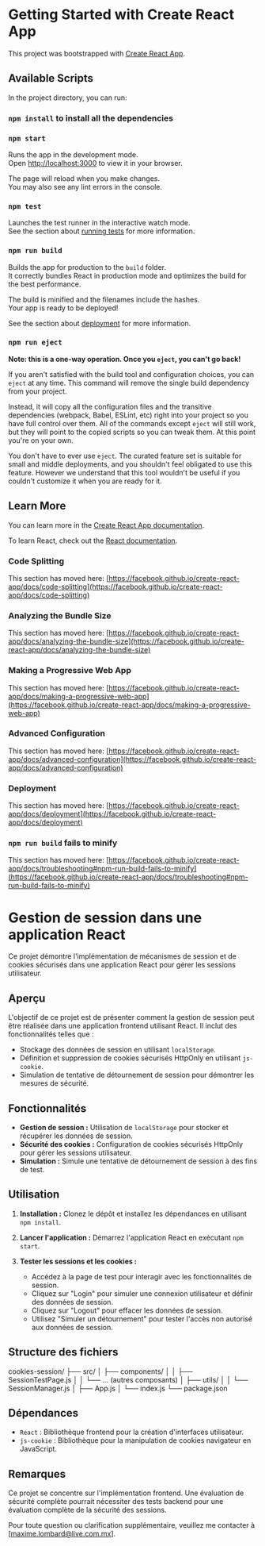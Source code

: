 # Getting Started with Create React App

This project was bootstrapped with [Create React App](https://github.com/facebook/create-react-app).

## Available Scripts

In the project directory, you can run:
### `npm install` to install all the dependencies

### `npm start`

Runs the app in the development mode.\
Open [http://localhost:3000](http://localhost:3000) to view it in your browser.

The page will reload when you make changes.\
You may also see any lint errors in the console.

### `npm test`

Launches the test runner in the interactive watch mode.\
See the section about [running tests](https://facebook.github.io/create-react-app/docs/running-tests) for more information.

### `npm run build`

Builds the app for production to the `build` folder.\
It correctly bundles React in production mode and optimizes the build for the best performance.

The build is minified and the filenames include the hashes.\
Your app is ready to be deployed!

See the section about [deployment](https://facebook.github.io/create-react-app/docs/deployment) for more information.

### `npm run eject`

**Note: this is a one-way operation. Once you `eject`, you can't go back!**

If you aren't satisfied with the build tool and configuration choices, you can `eject` at any time. This command will remove the single build dependency from your project.

Instead, it will copy all the configuration files and the transitive dependencies (webpack, Babel, ESLint, etc) right into your project so you have full control over them. All of the commands except `eject` will still work, but they will point to the copied scripts so you can tweak them. At this point you're on your own.

You don't have to ever use `eject`. The curated feature set is suitable for small and middle deployments, and you shouldn't feel obligated to use this feature. However we understand that this tool wouldn't be useful if you couldn't customize it when you are ready for it.

## Learn More

You can learn more in the [Create React App documentation](https://facebook.github.io/create-react-app/docs/getting-started).

To learn React, check out the [React documentation](https://reactjs.org/).

### Code Splitting

This section has moved here: [https://facebook.github.io/create-react-app/docs/code-splitting](https://facebook.github.io/create-react-app/docs/code-splitting)

### Analyzing the Bundle Size

This section has moved here: [https://facebook.github.io/create-react-app/docs/analyzing-the-bundle-size](https://facebook.github.io/create-react-app/docs/analyzing-the-bundle-size)

### Making a Progressive Web App

This section has moved here: [https://facebook.github.io/create-react-app/docs/making-a-progressive-web-app](https://facebook.github.io/create-react-app/docs/making-a-progressive-web-app)

### Advanced Configuration

This section has moved here: [https://facebook.github.io/create-react-app/docs/advanced-configuration](https://facebook.github.io/create-react-app/docs/advanced-configuration)

### Deployment

This section has moved here: [https://facebook.github.io/create-react-app/docs/deployment](https://facebook.github.io/create-react-app/docs/deployment)

### `npm run build` fails to minify

This section has moved here: [https://facebook.github.io/create-react-app/docs/troubleshooting#npm-run-build-fails-to-minify](https://facebook.github.io/create-react-app/docs/troubleshooting#npm-run-build-fails-to-minify)


# Gestion de session dans une application React

Ce projet démontre l'implémentation de mécanismes de session et de cookies sécurisés dans une application React pour gérer les sessions utilisateur.

## Aperçu

L'objectif de ce projet est de présenter comment la gestion de session peut être réalisée dans une application frontend utilisant React. Il inclut des fonctionnalités telles que :

- Stockage des données de session en utilisant `localStorage`.
- Définition et suppression de cookies sécurisés HttpOnly en utilisant `js-cookie`.
- Simulation de tentative de détournement de session pour démontrer les mesures de sécurité.

## Fonctionnalités

- **Gestion de session :** Utilisation de `localStorage` pour stocker et récupérer les données de session.
- **Sécurité des cookies :** Configuration de cookies sécurisés HttpOnly pour gérer les sessions utilisateur.
- **Simulation :** Simule une tentative de détournement de session à des fins de test.

## Utilisation

1. **Installation :** Clonez le dépôt et installez les dépendances en utilisant `npm install`.

2. **Lancer l'application :** Démarrez l'application React en exécutant `npm start`.

3. **Tester les sessions et les cookies :**
   - Accédez à la page de test pour interagir avec les fonctionnalités de session.
   - Cliquez sur "Login" pour simuler une connexion utilisateur et définir des données de session.
   - Cliquez sur "Logout" pour effacer les données de session.
   - Utilisez "Simuler un détournement" pour tester l'accès non autorisé aux données de session.

## Structure des fichiers

cookies-session/
├── src/
│ ├── components/
│ │ ├── SessionTestPage.js
│ │ └── ... (autres composants)
│ ├── utils/
│ │ └── SessionManager.js
│ ├── App.js
│ └── index.js
└── package.json


## Dépendances

- `React` : Bibliothèque frontend pour la création d'interfaces utilisateur.
- `js-cookie` : Bibliothèque pour la manipulation de cookies navigateur en JavaScript.

## Remarques

Ce projet se concentre sur l'implémentation frontend. Une évaluation de sécurité complète pourrait nécessiter des tests backend pour une évaluation complète de la sécurité des sessions.


Pour toute question ou clarification supplémentaire, veuillez me contacter à [maxime.lombard@live.com.mx].


